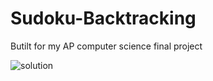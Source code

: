 # Sudoku-Backtracking
Butilt for my AP computer science final project

![solution](https://user-images.githubusercontent.com/64924548/90661432-320b1880-e215-11ea-95fe-b8832d63cb32.gif)
